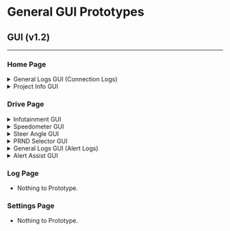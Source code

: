 # General GUI Prototypes 

## GUI (v1.2)
---
### Home Page
<details>

<summary>General Logs GUI (Connection Logs)</summary>

#### Features
- A General Logs Widget that can be used to display specific logs
- Scrollable widget
- Clear Button for clearing logs

#### How will this be applied?
- It will be added to the Home Page Next to the Ip input feilds.

![General Logs Vis](ver-1-2/generalLogGuiVis.png)

[General Logs Code](ver-1-2/generalLogGuiVis.py)


</details>

<details>

<summary>Project Info GUI</summary>

#### Features
- Provides:
    - A project description
    - A button that links to the github
    - Shows the most recent release

#### How will this be applied?
- It will be added to the Home Page to replace the about section.

![Project Info Vis](ver-1-2/projectInfoGuiVis.png)

[Project Info Code](ver-1-2/projectInfoGuiVis.py)


</details>

### Drive Page
<details>

<summary>Infotainment GUI</summary>

#### Features
- 'P' 'R' 'N' 'D' Visualization
- Alert-Info Widget
- Throttle, Steering, Brake, and Neutral Visualization

#### How will this be applied?
- Widgets will be moved and oriented where the `Keybindings` are.
- `Keybindings` will be moved and minimized vertically to the bottom.

![Vehicle Control Vis](ver-1-2/vehicleControlGuiVis.png)

[Vehicle Control Code](ver-1-2/vehicleControlGuiVis.py)

</details>

<details>

<summary>Speedometer GUI</summary>

#### Features
- Customizable µs range
- Smooth animation
- Forward and Reverse value Visualization

#### How will this be applied?
- It will replace the Throttle Visualization from [Infotainment GUI](ver-1-2/vehicleControlGuiVis.py)

![Speedometer Vis](ver-1-2/speedometerGuiVis.png)

[Speedometer Code](ver-1-2/speedometerGuiVis.py)


</details>

<details>

<summary>Steer Angle GUI</summary>

#### Features
- Customizable µs range
- Smooth animation
- Curve Path Visualization

#### How will this be applied?
- It will replace the Steering Visualization from [Infotainment GUI](ver-1-2/vehicleControlGuiVis.py)

![Steer Angle Vis](ver-1-2/steerAngleGuiVis.png)

[Steer Angle Code](ver-1-2/steerAngleGuiVis.py)


</details>

<details>

<summary>PRND Selector GUI</summary>

#### Features
- An animated PRND selector
- Dynamic animation

#### How will this be applied?
- It will replace the PRND Visualization from [Infotainment GUI](ver-1-2/vehicleControlGuiVis.py)

![PRND Selector Vis](ver-1-2/prndGuiVis.png)

[PRND Selector Code](ver-1-2/prndGuiVis.py)


</details>

<details>

<summary>General Logs GUI (Alert Logs)</summary>

#### Features
- A General Logs Widget that can be used to display specific logs
- Scrollable widget
- Clear Button for clearing logs

#### How will this be applied?
- It will replace the Alert-Info widget from [Infotainment GUI](ver-1-2/vehicleControlGuiVis.py)

![General Logs Vis](ver-1-2/generalLogGuiVis.png)

[General Logs Code](ver-1-2/generalLogGuiVis.py)


</details>

<details>

<summary>Alert Assist GUI</summary>

#### Features
- A red flashing alert to notify an issue
- A button toggle for drive assist (obstacle avoidance)

#### How will this be applied?
- It will be on the bottom right of the Infotainment widgets.

![Alert Assist Vis](ver-1-2/alertAssistGuiVis.png)

[Alert Assist Code](ver-1-2/alertAssistGuiVis.py)


</details>

### Log Page

- Nothing to Prototype.

### Settings Page

 - Nothing to Prototype.